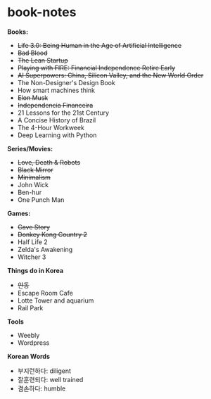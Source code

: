 # book-notes

<b> Books: </b>
<ul>
  <li><strike>Life 3.0: Being Human in the Age of Artificial Intelligence</strike></li>
  <li><strike>Bad Blood </strike></li>
  <li><strike> The Lean Startup </strike></li>
  <li><strike> Playing with FIRE: Financial Independence Retire Early </strike></li>
  <li><strike> AI Superpowers: China, Silicon Valley, and the New World Order </strike></li>
  <li> The Non-Designer's Design Book </li>
  <li> How smart machines think </li>
  <li><strike>Elon Musk </strike></li>
  <li><strike> Independencia Financeira </strike></li>
  <li> 21 Lessons for the 21st Century </li>
  <li> A Concise History of Brazil</li>
  <li> The 4-Hour Workweek </li>
  <li> Deep Learning with Python </li>
</ul>

<b> Series/Movies: </b>
<ul>
  <li><strike>Love, Death & Robots</strike></li>
  <li><strike>Black Mirror</strike></li>
  <li><strike>Minimalism</strike></li>
  <li> John Wick </li>
  <li>Ben-hur</li>
  <li>One Punch Man</li>
</ul>

<b> Games: </b>
<ul>
  <li><strike>Cave Story</strike></li>
  <li><strike>Donkey Kong Country 2</strike></li>
  <li>Half Life 2</li>
  <li>Zelda's Awakening</li>
  <li>Witcher 3</li>
</ul>

<b> Things do in Korea </b>
<ul>
  <li><strike>안동</strike></li>
  <li>Escape Room Cafe</li>
  <li>Lotte Tower and aquarium</li>
  <li>Rail Park</li>
</ul>

<b> Tools </b>
<ul>
  <li>Weebly</li>
  <li>Wordpress</li>
</ul>

<b> Korean Words </b>
<ul>
  <li>부지런하다: diligent</li>
  <li>잘훈련되다: well trained</li>
  <li>겸손하다: humble</li>
</ul>
